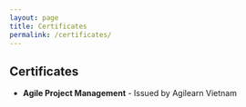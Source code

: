 ```yaml
---
layout: page
title: Certificates
permalink: /certificates/
---
```


## Certificates

- **Agile Project Management** - Issued by Agilearn Vietnam
